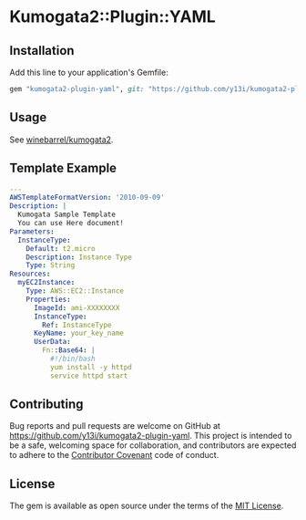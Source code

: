 # Kumogata2::Plugin::YAML

## Installation

Add this line to your application's Gemfile:

```ruby
gem "kumogata2-plugin-yaml", git: "https://github.com/y13i/kumogata2-plugin-yaml.git"
```

## Usage

See [winebarrel/kumogata2](https://github.com/winebarrel/kumogata2).

## Template Example

```yaml
---
AWSTemplateFormatVersion: '2010-09-09'
Description: |
  Kumogata Sample Template
  You can use Here document!
Parameters:
  InstanceType:
    Default: t2.micro
    Description: Instance Type
    Type: String
Resources:
  myEC2Instance:
    Type: AWS::EC2::Instance
    Properties:
      ImageId: ami-XXXXXXXX
      InstanceType:
        Ref: InstanceType
      KeyName: your_key_name
      UserData:
        Fn::Base64: |
          #!/bin/bash
          yum install -y httpd
          service httpd start
```

## Contributing

Bug reports and pull requests are welcome on GitHub at https://github.com/y13i/kumogata2-plugin-yaml. This project is intended to be a safe, welcoming space for collaboration, and contributors are expected to adhere to the [Contributor Covenant](http://contributor-covenant.org) code of conduct.

## License

The gem is available as open source under the terms of the [MIT License](http://opensource.org/licenses/MIT).
